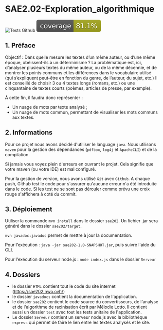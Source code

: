 # SAE2.02-Exploration_algorithmique
 
![Tests Github](https://github.com/UUUUUwUUUUU/SAE2.02-Exploration_algorithmique/actions/workflows/JAVA_CI.yaml/badge.svg)
![Coverage](./.github/badges/jacoco.svg)

## 1. Préface
Objectif : Dans quelle mesure les textes d’un même auteur, ou d’une même époque, obéissent-ils à un
déterminisme ?
La problématique est, ici, d’analyser plusieurs textes du même auteur, ou de la même décennie, et de
montrer les points communs et les différences dans le vocabulaire utilisé (qui s’expliquent peut-être
en fonction du genre, de l’auteur, du sujet, etc.)
Il est conseillé de choisir 3 ou 4 textes longs (romans, etc.) ou une cinquantaine de textes courts
(poèmes, articles de presse, par exemple).

À cette fin, il faudra donc représenter :
- Un nuage de mots par texte analysé ;
- Un nuage de mots commun, permettant de visualiser les mots communs aux textes.

## 2. Informations

Pour ce projet nous avons décidé d'utiliser le language `java`. Nous utilisons `maven` pour la gestion des dépendances (`pdfbox`, `log4j` et `ApacheCLI`) et de la compilation.

Si jamais vous voyez plein d'erreurs en ouvrant le projet. Cela signifie que votre maven (ou votre IDE) est mal configuré.

Pour la gestion de version, nous avons utilisé `Git` avec `Github`. A chaque push, Github test le code pour s'assurer qu'aucune erreur n'a été introduite dans le code. Si les test ne se sont pas dérouler comme prévu une croix rouge s'affichera à coté du commit.

## 3. Déploiement 
Utiliser la commande `mvn install` dans le dossier `sae202`. Un fichier .jar sera généré dans le dossier `sae202/target`.

`mvn javadoc:javadoc` permet de mettre à jour la documentation.

Pour l'exécution : `java -jar sae202-1.0-SNAPSHOT.jar`, puis suivre l'aide du CLI.

Pour l'exécution du serveur node.js : `node index.js` dans le dossier `Serveur`

## 4. Dossiers
- le dossier `HTML` contient tout le code du site internet (https://sae202.nwo.ovh/)
- le dossier `javadocs` contient la documentation de l'application.
- le dossier `sae202` contient le code source du convertisseurs, de l'analyse et de l'algorithme de racinisation écrit par Mélodie Lotto. Il contient aussi un dossier `test` avec tout les tests unitaire de l'application.
- Le dossier `Serveur` contient un serveur node.js avec la bibliothèque `express` qui permet de faire le lien entre les textes analysés et le site.

